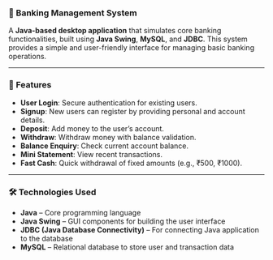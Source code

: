 ### 🏦 Banking Management System

A **Java-based desktop application** that simulates core banking functionalities, built using **Java Swing**, **MySQL**, and **JDBC**. This system provides a simple and user-friendly interface for managing basic banking operations.

---

### 🚀 Features

* **User Login**: Secure authentication for existing users.
* **Signup**: New users can register by providing personal and account details.
* **Deposit**: Add money to the user’s account.
* **Withdraw**: Withdraw money with balance validation.
* **Balance Enquiry**: Check current account balance.
* **Mini Statement**: View recent transactions.
* **Fast Cash**: Quick withdrawal of fixed amounts (e.g., ₹500, ₹1000).

---

### 🛠️ Technologies Used

* **Java** – Core programming language
* **Java Swing** – GUI components for building the user interface
* **JDBC (Java Database Connectivity)** – For connecting Java application to the database
* **MySQL** – Relational database to store user and transaction data
